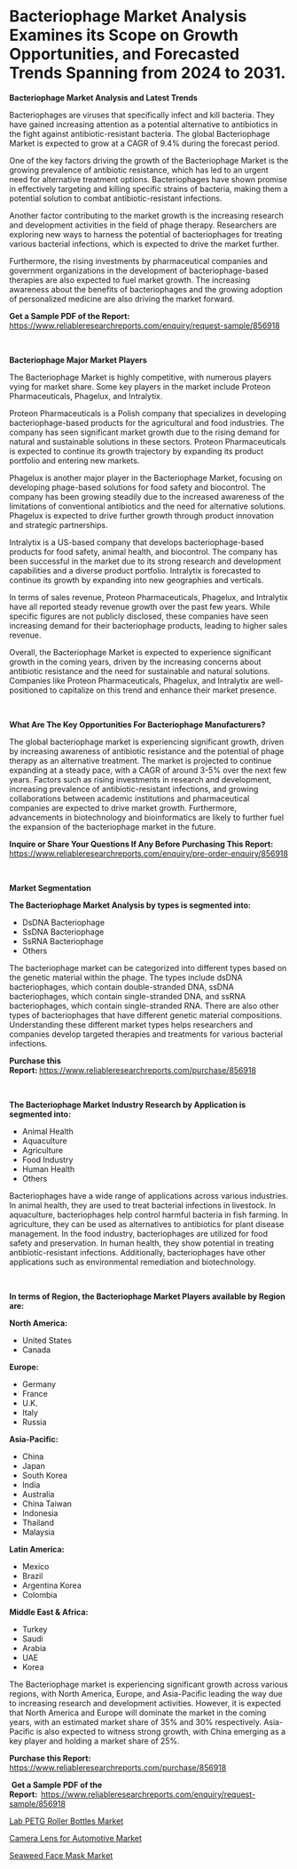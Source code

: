 <p><h1>Bacteriophage Market Analysis Examines its Scope on Growth Opportunities, and Forecasted Trends Spanning from 2024 to 2031.</h1></p><p><strong>Bacteriophage Market Analysis and Latest Trends</strong></p>
<p><p>Bacteriophages are viruses that specifically infect and kill bacteria. They have gained increasing attention as a potential alternative to antibiotics in the fight against antibiotic-resistant bacteria. The global Bacteriophage Market is expected to grow at a CAGR of 9.4% during the forecast period.</p><p>One of the key factors driving the growth of the Bacteriophage Market is the growing prevalence of antibiotic resistance, which has led to an urgent need for alternative treatment options. Bacteriophages have shown promise in effectively targeting and killing specific strains of bacteria, making them a potential solution to combat antibiotic-resistant infections.</p><p>Another factor contributing to the market growth is the increasing research and development activities in the field of phage therapy. Researchers are exploring new ways to harness the potential of bacteriophages for treating various bacterial infections, which is expected to drive the market further.</p><p>Furthermore, the rising investments by pharmaceutical companies and government organizations in the development of bacteriophage-based therapies are also expected to fuel market growth. The increasing awareness about the benefits of bacteriophages and the growing adoption of personalized medicine are also driving the market forward.</p></p>
<p><strong>Get a Sample PDF of the Report:&nbsp;</strong> <a href="https://www.reliableresearchreports.com/enquiry/request-sample/856918">https://www.reliableresearchreports.com/enquiry/request-sample/856918</a></p>
<p>&nbsp;</p>
<p><strong>Bacteriophage Major Market Players</strong></p>
<p><p>The Bacteriophage Market is highly competitive, with numerous players vying for market share. Some key players in the market include Proteon Pharmaceuticals, Phagelux, and Intralytix.</p><p>Proteon Pharmaceuticals is a Polish company that specializes in developing bacteriophage-based products for the agricultural and food industries. The company has seen significant market growth due to the rising demand for natural and sustainable solutions in these sectors. Proteon Pharmaceuticals is expected to continue its growth trajectory by expanding its product portfolio and entering new markets.</p><p>Phagelux is another major player in the Bacteriophage Market, focusing on developing phage-based solutions for food safety and biocontrol. The company has been growing steadily due to the increased awareness of the limitations of conventional antibiotics and the need for alternative solutions. Phagelux is expected to drive further growth through product innovation and strategic partnerships.</p><p>Intralytix is a US-based company that develops bacteriophage-based products for food safety, animal health, and biocontrol. The company has been successful in the market due to its strong research and development capabilities and a diverse product portfolio. Intralytix is forecasted to continue its growth by expanding into new geographies and verticals.</p><p>In terms of sales revenue, Proteon Pharmaceuticals, Phagelux, and Intralytix have all reported steady revenue growth over the past few years. While specific figures are not publicly disclosed, these companies have seen increasing demand for their bacteriophage products, leading to higher sales revenue.</p><p>Overall, the Bacteriophage Market is expected to experience significant growth in the coming years, driven by the increasing concerns about antibiotic resistance and the need for sustainable and natural solutions. Companies like Proteon Pharmaceuticals, Phagelux, and Intralytix are well-positioned to capitalize on this trend and enhance their market presence.</p></p>
<p>&nbsp;</p>
<p><strong>What Are The Key Opportunities For Bacteriophage Manufacturers?</strong></p>
<p><p>The global bacteriophage market is experiencing significant growth, driven by increasing awareness of antibiotic resistance and the potential of phage therapy as an alternative treatment. The market is projected to continue expanding at a steady pace, with a CAGR of around 3-5% over the next few years. Factors such as rising investments in research and development, increasing prevalence of antibiotic-resistant infections, and growing collaborations between academic institutions and pharmaceutical companies are expected to drive market growth. Furthermore, advancements in biotechnology and bioinformatics are likely to further fuel the expansion of the bacteriophage market in the future.</p></p>
<p><strong>Inquire or Share Your Questions If Any Before Purchasing This Report:</strong> <a href="https://www.reliableresearchreports.com/enquiry/pre-order-enquiry/856918">https://www.reliableresearchreports.com/enquiry/pre-order-enquiry/856918</a></p>
<p>&nbsp;</p>
<p><strong>Market Segmentation</strong></p>
<p><strong>The Bacteriophage Market Analysis by types is segmented into:</strong></p>
<p><ul><li>DsDNA Bacteriophage</li><li>SsDNA Bacteriophage</li><li>SsRNA Bacteriophage</li><li>Others</li></ul></p>
<p><p>The bacteriophage market can be categorized into different types based on the genetic material within the phage. The types include dsDNA bacteriophages, which contain double-stranded DNA, ssDNA bacteriophages, which contain single-stranded DNA, and ssRNA bacteriophages, which contain single-stranded RNA. There are also other types of bacteriophages that have different genetic material compositions. Understanding these different market types helps researchers and companies develop targeted therapies and treatments for various bacterial infections.</p></p>
<p><strong>Purchase this Report:&nbsp;</strong><a href="https://www.reliableresearchreports.com/purchase/856918">https://www.reliableresearchreports.com/purchase/856918</a></p>
<p>&nbsp;</p>
<p><strong>The Bacteriophage Market Industry Research by Application is segmented into:</strong></p>
<p><ul><li>Animal Health</li><li>Aquaculture</li><li>Agriculture</li><li>Food Industry</li><li>Human Health</li><li>Others</li></ul></p>
<p><p>Bacteriophages have a wide range of applications across various industries. In animal health, they are used to treat bacterial infections in livestock. In aquaculture, bacteriophages help control harmful bacteria in fish farming. In agriculture, they can be used as alternatives to antibiotics for plant disease management. In the food industry, bacteriophages are utilized for food safety and preservation. In human health, they show potential in treating antibiotic-resistant infections. Additionally, bacteriophages have other applications such as environmental remediation and biotechnology.</p></p>
<p>&nbsp;</p>
<p><strong>In terms of Region, the Bacteriophage Market Players available by Region are:</strong></p>
<p>
    <p> <strong> North America: </strong>
        <ul>
            <li>United States</li>
            <li>Canada</li>
        </ul>
        </p> 
    <p> <strong> Europe: </strong>
        <ul>
            <li>Germany</li>
            <li>France</li>
            <li>U.K.</li>
            <li>Italy</li>
            <li>Russia</li>
        </ul>
        </p> 
    <p> <strong> Asia-Pacific: </strong>
        <ul>
            <li>China</li>
            <li>Japan</li>
            <li>South Korea</li>
            <li>India</li>
            <li>Australia</li>
            <li>China Taiwan</li>
            <li>Indonesia</li>
            <li>Thailand</li>
            <li>Malaysia</li>
        </ul>
        </p> 
    <p> <strong> Latin America: </strong>
        <ul>
            <li>Mexico</li>
            <li>Brazil</li>
            <li>Argentina Korea</li>
            <li>Colombia</li>
        </ul>
        </p> 
    <p> <strong> Middle East & Africa: </strong>
        <ul>
            <li>Turkey</li>
            <li>Saudi</li>
            <li>Arabia</li>
            <li>UAE</li>
            <li>Korea</li>
        </ul>
    </p>
    </p>
<p><p>The Bacteriophage market is experiencing significant growth across various regions, with North America, Europe, and Asia-Pacific leading the way due to increasing research and development activities. However, it is expected that North America and Europe will dominate the market in the coming years, with an estimated market share of 35% and 30% respectively. Asia-Pacific is also expected to witness strong growth, with China emerging as a key player and holding a market share of 25%.</p></p>
<p><strong>Purchase this Report: </strong><a href="https://www.reliableresearchreports.com/purchase/856918">https://www.reliableresearchreports.com/purchase/856918</a></p>
<p>&nbsp;<strong>Get a Sample PDF of the Report:&nbsp;&nbsp;</strong><a href="https://www.reliableresearchreports.com/enquiry/request-sample/856918">https://www.reliableresearchreports.com/enquiry/request-sample/856918</a></p>
<p><strong></strong></p>
<p><p><a href="https://view.publitas.com/reportprime-1/insights-into-lab-petg-roller-bottles-market-size-analysing-market-share-trends-and-growth-from-2024-to-2031/">Lab PETG Roller Bottles Market</a></p><p><a href="https://view.publitas.com/reportprime-1/camera-lens-for-automotive-market-size-global-industry-overview-market-segmentation-and-forecast-2024-to-2031/">Camera Lens for Automotive Market</a></p><p><a href="https://view.publitas.com/reportprime-1/seaweed-face-mask-market-research-report-reveals-the-latest-trends-and-opportunities-of-this-market-for-period-from-2024-2031/">Seaweed Face Mask Market</a></p></p>